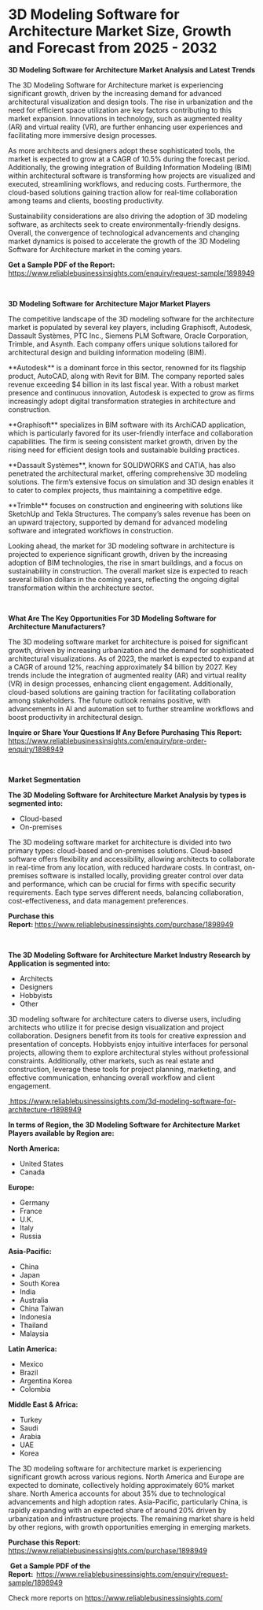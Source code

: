 <p><h1>3D Modeling Software for Architecture Market Size, Growth and Forecast from 2025 - 2032</h1></p><p><strong>3D Modeling Software for Architecture Market Analysis and Latest Trends</strong></p>
<p><p>The 3D Modeling Software for Architecture market is experiencing significant growth, driven by the increasing demand for advanced architectural visualization and design tools. The rise in urbanization and the need for efficient space utilization are key factors contributing to this market expansion. Innovations in technology, such as augmented reality (AR) and virtual reality (VR), are further enhancing user experiences and facilitating more immersive design processes.</p><p>As more architects and designers adopt these sophisticated tools, the market is expected to grow at a CAGR of 10.5% during the forecast period. Additionally, the growing integration of Building Information Modeling (BIM) within architectural software is transforming how projects are visualized and executed, streamlining workflows, and reducing costs. Furthermore, the cloud-based solutions gaining traction allow for real-time collaboration among teams and clients, boosting productivity.</p><p>Sustainability considerations are also driving the adoption of 3D modeling software, as architects seek to create environmentally-friendly designs. Overall, the convergence of technological advancements and changing market dynamics is poised to accelerate the growth of the 3D Modeling Software for Architecture market in the coming years.</p></p>
<p><strong>Get a Sample PDF of the Report:&nbsp;</strong> <a href="https://www.reliablebusinessinsights.com/enquiry/request-sample/1898949?utm_campaign=3051&utm_medium=2&utm_source=Github&utm_content=ia&utm_term=09032025&utm_id=3d-modeling-software-for-architecture">https://www.reliablebusinessinsights.com/enquiry/request-sample/1898949</a></p>
<p>&nbsp;</p>
<p><strong>3D Modeling Software for Architecture Major Market Players</strong></p>
<p><p>The competitive landscape of the 3D modeling software for the architecture market is populated by several key players, including Graphisoft, Autodesk, Dassault Systèmes, PTC Inc., Siemens PLM Software, Oracle Corporation, Trimble, and Asynth. Each company offers unique solutions tailored for architectural design and building information modeling (BIM).</p><p>**Autodesk** is a dominant force in this sector, renowned for its flagship product, AutoCAD, along with Revit for BIM. The company reported sales revenue exceeding $4 billion in its last fiscal year. With a robust market presence and continuous innovation, Autodesk is expected to grow as firms increasingly adopt digital transformation strategies in architecture and construction.</p><p>**Graphisoft** specializes in BIM software with its ArchiCAD application, which is particularly favored for its user-friendly interface and collaboration capabilities. The firm is seeing consistent market growth, driven by the rising need for efficient design tools and sustainable building practices.</p><p>**Dassault Systèmes**, known for SOLIDWORKS and CATIA, has also penetrated the architectural market, offering comprehensive 3D modeling solutions. The firm’s extensive focus on simulation and 3D design enables it to cater to complex projects, thus maintaining a competitive edge.</p><p>**Trimble** focuses on construction and engineering with solutions like SketchUp and Tekla Structures. The company’s sales revenue has been on an upward trajectory, supported by demand for advanced modeling software and integrated workflows in construction.</p><p>Looking ahead, the market for 3D modeling software in architecture is projected to experience significant growth, driven by the increasing adoption of BIM technologies, the rise in smart buildings, and a focus on sustainability in construction. The overall market size is expected to reach several billion dollars in the coming years, reflecting the ongoing digital transformation within the architecture sector.</p></p>
<p>&nbsp;</p>
<p><strong>What Are The Key Opportunities For 3D Modeling Software for Architecture Manufacturers?</strong></p>
<p><p>The 3D modeling software market for architecture is poised for significant growth, driven by increasing urbanization and the demand for sophisticated architectural visualizations. As of 2023, the market is expected to expand at a CAGR of around 12%, reaching approximately $4 billion by 2027. Key trends include the integration of augmented reality (AR) and virtual reality (VR) in design processes, enhancing client engagement. Additionally, cloud-based solutions are gaining traction for facilitating collaboration among stakeholders. The future outlook remains positive, with advancements in AI and automation set to further streamline workflows and boost productivity in architectural design.</p></p>
<p><strong>Inquire or Share Your Questions If Any Before Purchasing This Report:</strong> <a href="https://www.reliablebusinessinsights.com/enquiry/pre-order-enquiry/1898949?utm_campaign=3051&utm_medium=2&utm_source=Github&utm_content=ia&utm_term=09032025&utm_id=3d-modeling-software-for-architecture">https://www.reliablebusinessinsights.com/enquiry/pre-order-enquiry/1898949</a></p>
<p>&nbsp;</p>
<p><strong>Market Segmentation</strong></p>
<p><strong>The 3D Modeling Software for Architecture Market Analysis by types is segmented into:</strong></p>
<p><ul><li>Cloud-based</li><li>On-premises</li></ul></p>
<p><p>The 3D modeling software market for architecture is divided into two primary types: cloud-based and on-premises solutions. Cloud-based software offers flexibility and accessibility, allowing architects to collaborate in real-time from any location, with reduced hardware costs. In contrast, on-premises software is installed locally, providing greater control over data and performance, which can be crucial for firms with specific security requirements. Each type serves different needs, balancing collaboration, cost-effectiveness, and data management preferences.</p></p>
<p><strong>Purchase this Report:&nbsp;</strong><a href="https://www.reliablebusinessinsights.com/purchase/1898949?utm_campaign=3051&utm_medium=2&utm_source=Github&utm_content=ia&utm_term=09032025&utm_id=3d-modeling-software-for-architecture">https://www.reliablebusinessinsights.com/purchase/1898949</a></p>
<p>&nbsp;</p>
<p><strong>The 3D Modeling Software for Architecture Market Industry Research by Application is segmented into:</strong></p>
<p><ul><li>Architects</li><li>Designers</li><li>Hobbyists</li><li>Other</li></ul></p>
<p><p>3D modeling software for architecture caters to diverse users, including architects who utilize it for precise design visualization and project collaboration. Designers benefit from its tools for creative expression and presentation of concepts. Hobbyists enjoy intuitive interfaces for personal projects, allowing them to explore architectural styles without professional constraints. Additionally, other markets, such as real estate and construction, leverage these tools for project planning, marketing, and effective communication, enhancing overall workflow and client engagement.</p></p>
<p><a href="https://www.reliablebusinessinsights.com/3d-modeling-software-for-architecture-r1898949?utm_campaign=3051&utm_medium=2&utm_source=Github&utm_content=ia&utm_term=09032025&utm_id=3d-modeling-software-for-architecture">&nbsp;https://www.reliablebusinessinsights.com/3d-modeling-software-for-architecture-r1898949</a></p>
<p><strong>In terms of Region, the 3D Modeling Software for Architecture Market Players available by Region are:</strong></p>
<p>
    <p> <strong> North America: </strong>
        <ul>
            <li>United States</li>
            <li>Canada</li>
        </ul>
        </p> 
    <p> <strong> Europe: </strong>
        <ul>
            <li>Germany</li>
            <li>France</li>
            <li>U.K.</li>
            <li>Italy</li>
            <li>Russia</li>
        </ul>
        </p> 
    <p> <strong> Asia-Pacific: </strong>
        <ul>
            <li>China</li>
            <li>Japan</li>
            <li>South Korea</li>
            <li>India</li>
            <li>Australia</li>
            <li>China Taiwan</li>
            <li>Indonesia</li>
            <li>Thailand</li>
            <li>Malaysia</li>
        </ul>
        </p> 
    <p> <strong> Latin America: </strong>
        <ul>
            <li>Mexico</li>
            <li>Brazil</li>
            <li>Argentina Korea</li>
            <li>Colombia</li>
        </ul>
        </p> 
    <p> <strong> Middle East & Africa: </strong>
        <ul>
            <li>Turkey</li>
            <li>Saudi</li>
            <li>Arabia</li>
            <li>UAE</li>
            <li>Korea</li>
        </ul>
    </p>
    </p>
<p><p>The 3D modeling software for architecture market is experiencing significant growth across various regions. North America and Europe are expected to dominate, collectively holding approximately 60% market share. North America accounts for about 35% due to technological advancements and high adoption rates. Asia-Pacific, particularly China, is rapidly expanding with an expected share of around 20% driven by urbanization and infrastructure projects. The remaining market share is held by other regions, with growth opportunities emerging in emerging markets.</p></p>
<p><strong>Purchase this Report: </strong><a href="https://www.reliablebusinessinsights.com/purchase/1898949?utm_campaign=3051&utm_medium=2&utm_source=Github&utm_content=ia&utm_term=09032025&utm_id=3d-modeling-software-for-architecture">https://www.reliablebusinessinsights.com/purchase/1898949</a></p>
<p>&nbsp;<strong>Get a Sample PDF of the Report:&nbsp;&nbsp;</strong><a href="https://www.reliablebusinessinsights.com/enquiry/request-sample/1898949?utm_campaign=3051&utm_medium=2&utm_source=Github&utm_content=ia&utm_term=09032025&utm_id=3d-modeling-software-for-architecture">https://www.reliablebusinessinsights.com/enquiry/request-sample/1898949</a></p>
<p><strong></strong></p>
<p>Check more reports on <a href="https://www.reliablebusinessinsights.com/?utm_campaign=3051&utm_medium=2&utm_source=Github&utm_content=ia&utm_term=09032025&utm_id=3d-modeling-software-for-architecture">https://www.reliablebusinessinsights.com/</a></p>